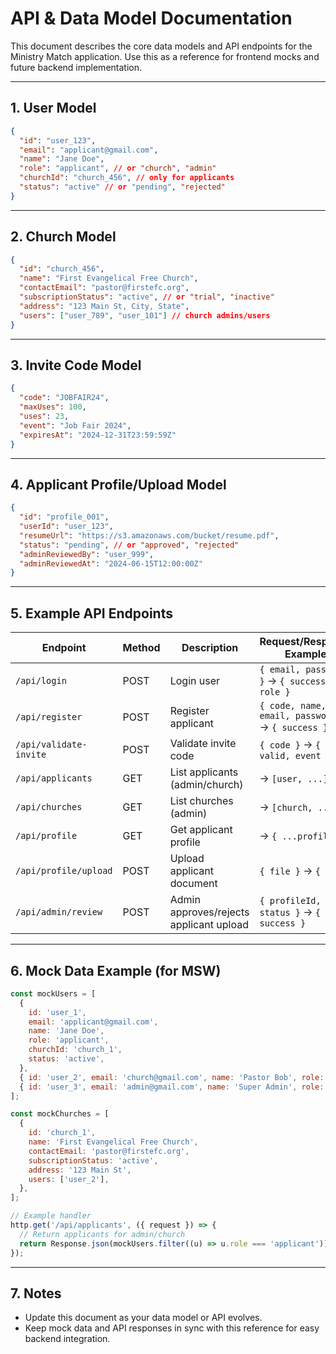 # API & Data Model Documentation

This document describes the core data models and API endpoints for the Ministry Match application. Use this as a reference for frontend mocks and future backend implementation.

---

## 1. User Model

```json
{
  "id": "user_123",
  "email": "applicant@gmail.com",
  "name": "Jane Doe",
  "role": "applicant", // or "church", "admin"
  "churchId": "church_456", // only for applicants
  "status": "active" // or "pending", "rejected"
}
```

---

## 2. Church Model

```json
{
  "id": "church_456",
  "name": "First Evangelical Free Church",
  "contactEmail": "pastor@firstefc.org",
  "subscriptionStatus": "active", // or "trial", "inactive"
  "address": "123 Main St, City, State",
  "users": ["user_789", "user_101"] // church admins/users
}
```

---

## 3. Invite Code Model

```json
{
  "code": "JOBFAIR24",
  "maxUses": 100,
  "uses": 23,
  "event": "Job Fair 2024",
  "expiresAt": "2024-12-31T23:59:59Z"
}
```

---

## 4. Applicant Profile/Upload Model

```json
{
  "id": "profile_001",
  "userId": "user_123",
  "resumeUrl": "https://s3.amazonaws.com/bucket/resume.pdf",
  "status": "pending", // or "approved", "rejected"
  "adminReviewedBy": "user_999",
  "adminReviewedAt": "2024-06-15T12:00:00Z"
}
```

---

## 5. Example API Endpoints

| Endpoint               | Method | Description                             | Request/Response Example                          |
| ---------------------- | ------ | --------------------------------------- | ------------------------------------------------- |
| `/api/login`           | POST   | Login user                              | `{ email, password }` → `{ success, role }`       |
| `/api/register`        | POST   | Register applicant                      | `{ code, name, email, password }` → `{ success }` |
| `/api/validate-invite` | POST   | Validate invite code                    | `{ code }` → `{ valid, event }`                   |
| `/api/applicants`      | GET    | List applicants (admin/church)          | → `[user, ...]`                                   |
| `/api/churches`        | GET    | List churches (admin)                   | → `[church, ...]`                                 |
| `/api/profile`         | GET    | Get applicant profile                   | → `{ ...profile }`                                |
| `/api/profile/upload`  | POST   | Upload applicant document               | `{ file }` → `{ url }`                            |
| `/api/admin/review`    | POST   | Admin approves/rejects applicant upload | `{ profileId, status }` → `{ success }`           |

---

## 6. Mock Data Example (for MSW)

```js
const mockUsers = [
  {
    id: 'user_1',
    email: 'applicant@gmail.com',
    name: 'Jane Doe',
    role: 'applicant',
    churchId: 'church_1',
    status: 'active',
  },
  { id: 'user_2', email: 'church@gmail.com', name: 'Pastor Bob', role: 'church', status: 'active' },
  { id: 'user_3', email: 'admin@gmail.com', name: 'Super Admin', role: 'admin', status: 'active' },
];

const mockChurches = [
  {
    id: 'church_1',
    name: 'First Evangelical Free Church',
    contactEmail: 'pastor@firstefc.org',
    subscriptionStatus: 'active',
    address: '123 Main St',
    users: ['user_2'],
  },
];

// Example handler
http.get('/api/applicants', ({ request }) => {
  // Return applicants for admin/church
  return Response.json(mockUsers.filter((u) => u.role === 'applicant'));
});
```

---

## 7. Notes

- Update this document as your data model or API evolves.
- Keep mock data and API responses in sync with this reference for easy backend integration.

